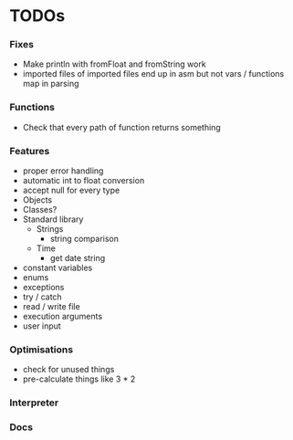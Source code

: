 # TODOs

### Fixes

- Make println with fromFloat and fromString work
- imported files of imported files end up in asm but not vars / functions map in parsing

### Functions
- Check that every path of function returns something

### Features
- proper error handling
- automatic int to float conversion
- accept null for every type
- Objects
- Classes?
- Standard library
  - Strings
    - string comparison
  - Time
    - get date string
- constant variables
- enums
- exceptions
- try / catch
- read / write file
- execution arguments
- user input

### Optimisations
- check for unused things
- pre-calculate things like 3 * 2

### Interpreter

### Docs